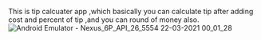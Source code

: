 This is tip calcuater app ,which basically you can calculate tip after adding cost and percent of tip ,and you can round of money also.
![Android Emulator - Nexus_6P_API_26_5554 22-03-2021 00_01_28](https://user-images.githubusercontent.com/71459989/111916697-3268dc00-8aa2-11eb-9e00-d195eac40fb0.png)
